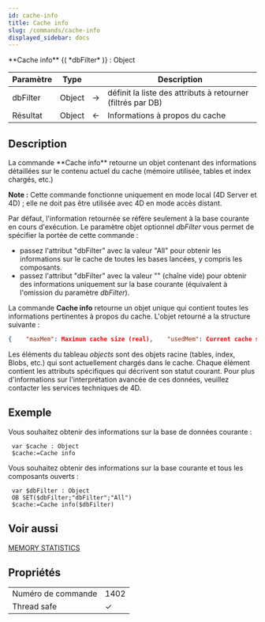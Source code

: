 ```yaml
---
id: cache-info
title: Cache info
slug: /commands/cache-info
displayed_sidebar: docs
---
```


<!--REF #_command_.Cache info.Syntax-->**Cache info** {( *dbFilter* )} : Object<!-- END REF-->
<!--REF #_command_.Cache info.Params-->
| Paramètre | Type |  | Description |
| --- | --- | --- | --- |
| dbFilter | Object | &#8594;  | définit la liste des attributs à retourner (filtrés par DB) |
| Résultat | Object | &#8592; | Informations à propos du cache |

<!-- END REF-->

## Description 

<!--REF #_command_.Cache info.Summary-->La commande **Cache info** retourne un objet contenant des informations détaillées sur le contenu actuel du cache (mémoire utilisée, tables et index chargés, etc.)

**Note :** Cette commande fonctionne uniquement en mode local (4D Server et 4D) ; elle ne doit pas être utilisée avec 4D en mode accès distant.<!-- END REF-->

Par défaut, l'information retournée se réfère seulement à la base courante en cours d'exécution. Le paramètre objet optionnel *dbFilter* vous permet de spécifier la portée de cette commande :

* passez l'attribut "dbFilter" avec la valeur "All" pour obtenir les informations sur le cache de toutes les bases lancées, y compris les composants.
* passez l'attribut "dbFilter" avec la valeur "" (chaîne vide) pour obtenir des informations uniquement sur la base courante (équivalent à l'omission du paramètre *dbFilter*).

La commande **Cache info** retourne un objet unique qui contient toutes les informations pertinentes à propos du cache. L'objet retourné a la structure suivante :

```json
{    "maxMem": Maximum cache size (real),    "usedMem": Current cache size (real),    "objects": [...] Array of objects currently loaded in cache}
```

Les éléments du tableau *objects* sont des objets racine (tables, index, Blobs, etc.) qui sont actuellement chargés dans le cache. Chaque élément contient les attributs spécifiques qui décrivent son statut courant. Pour plus d'informations sur l'interprétation avancée de ces données, veuillez contacter les services techniques de 4D. 

## Exemple 

Vous souhaitez obtenir des informations sur la base de données courante : 

```4d
 var $cache : Object
 $cache:=Cache info
```

Vous souhaitez obtenir des informations sur la base courante et tous les composants ouverts :

```4d
 var $dbFilter : Object
 OB SET($dbFilter;"dbFilter";"All")
 $cache:=Cache info($dbFilter)
```

## Voir aussi 

[MEMORY STATISTICS](memory-statistics.md)  

## Propriétés

|  |  |
| --- | --- |
| Numéro de commande | 1402 |
| Thread safe | &check; |


